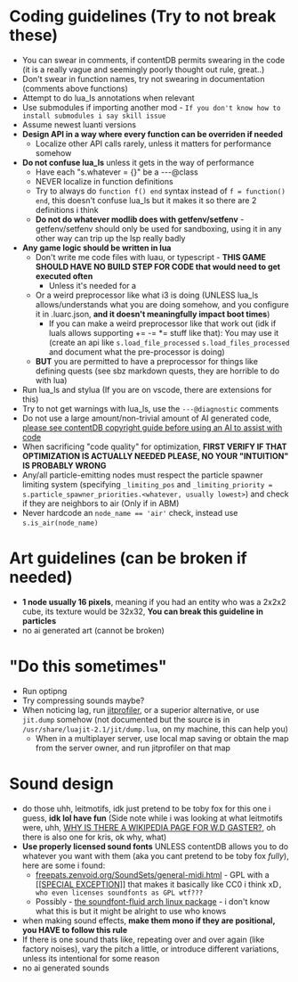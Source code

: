 # Coding guidelines (Try to not break these)

- You can swear in comments, if contentDB permits swearing in the code (it is a really vague and seemingly poorly thought out rule, great..)
- Don't swear in function names, try not swearing in documentation (comments above functions)
- Attempt to do lua_ls annotations when relevant
- Use submodules if importing another mod - `If you don't know how to install submodules i say skill issue`
- Assume newest luanti versions 
- **Design API in a way where every function can be overriden if needed**
    - Localize other API calls rarely, unless it matters for performance somehow
- **Do not confuse lua_ls** unless it gets in the way of performance
    - Have each "s.whatever = {}" be a ---@class
    - NEVER localize in function definitions
    - Try to always do `function f() end` syntax instead of `f = function() end`, this doesn't confuse lua_ls but it makes it so there are 2 definitions i think
    - **Do not do whatever modlib does with getfenv/setfenv** - getfenv/setfenv should only be used for sandboxing, using it in any other way can trip up the lsp really badly
- **Any game logic should be written in lua** 
    - Don't write me code files with luau, or typescript - **THIS GAME SHOULD HAVE NO BUILD STEP FOR CODE that would need to get executed often**
        - Unless it's needed for a 
    - Or a weird preprocessor like what i3 is doing (UNLESS lua_ls allows/understands what you are doing somehow, and you configure it in .luarc.json, **and it doesn't meaningfully impact boot times**)
        - If you can make a weird preprocessor like that work out (idk if luals allows supporting += -= *= stuff like that): You may use it (create an api like `s.load_file_processed` `s.load_files_processed` and document what the pre-processor is doing)
    - **BUT** you are permitted to have a preprocessor for things like defining quests (see sbz markdown quests, they are horrible to do with lua)
- Run lua_ls and stylua (If you are on vscode, there are extensions for this)
- Try to not get warnings with lua_ls, use the `---@diagnostic` comments
- Do not use a large amount/non-trivial amount of AI generated code, [please see contentDB copyright guide before using an AI to assist with code](https://content.luanti.org/help/copyright)
- When sacrificing "code quality" for optimization, **FIRST VERIFY IF THAT OPTIMIZATION IS ACTUALLY NEEDED PLEASE, NO YOUR "INTUITION" IS PROBABLY WRONG**
- Any/all particle-emitting nodes must respect the particle spawner limiting system (specifying `_limiting_pos` and `_limiting_priority = s.particle_spawner_priorities.<whatever, usually lowest>`) and check if they are neighbors to air (Only if in ABM)
- Never hardcode an `node_name == 'air'` check, instead use `s.is_air(node_name)`

# Art guidelines (can be broken if needed)

- **1 node usually 16 pixels**, meaning if you had an entity who was a 2x2x2 cube, its texture would be 32x32, **You can break this guideline in particles**
- no ai generated art (cannot be broken)

# "Do this sometimes"

- Run optipng
- Try compressing sounds maybe?
- When noticing lag, run [jitprofiler](https://content.luanti.org/packages/jwmhjwmh/jitprofiler/), or a superior alternative, or use `jit.dump` somehow (not documented but the source is in `/usr/share/luajit-2.1/jit/dump.lua`, on my machine, this can help you)
    - When in a multiplayer server, use local map saving or obtain the map from the server owner, and run jitprofiler on that map

# Sound design

- do those uhh, leitmotifs, idk just pretend to be toby fox for this one i guess, **idk lol have fun** (Side note while i was looking at what leitmotifs were, uhh, [WHY IS THERE A WIKIPEDIA PAGE FOR W.D GASTER?](https://en.wikipedia.org/wiki/W._D._Gaster), oh there is also one for kris, ok why, what)
- **Use properly licensed sound fonts** UNLESS contentDB allows you to do whatever you want with them (aka you cant pretend to be toby fox *fully*), here are some i found:
    - [freepats.zenvoid.org/SoundSets/general-midi.html](https://freepats.zenvoid.org/SoundSets/general-midi.html) - GPL with a [\[\[SPECIAL EXCEPTION\]\]](https://freepats.zenvoid.org/licenses.html#GPL_exception) that makes it basically like CC0 i think xD`, who even licenses soundfonts as GPL wtf???`
    - Possibly - [the soundfont-fluid arch linux package](https://archlinux.org/packages/extra/any/soundfont-fluid/) - i don't know what this is but it might be alright to use who knows
- when making sound effects, **make them mono if they are positional, you HAVE to follow this rule**
- If there is one sound thats like, repeating over and over again (like factory noises), vary the pitch a little, or introduce different variations, unless its intentional for some reason
- no ai generated sounds



